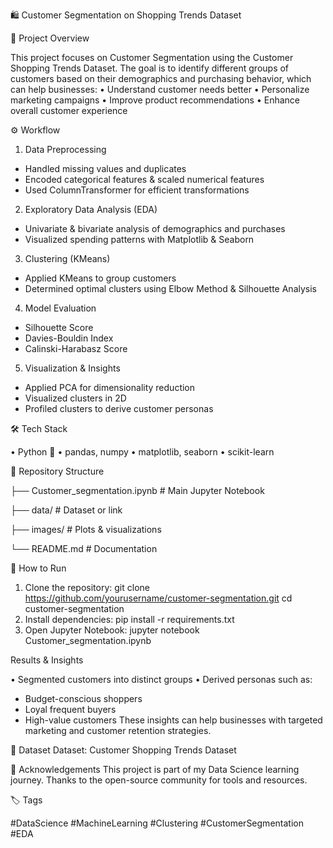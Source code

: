 🛍️ Customer Segmentation on Shopping Trends Dataset

📌 Project Overview

This project focuses on Customer Segmentation using the Customer Shopping Trends Dataset.
The goal is to identify different groups of customers based on their demographics and purchasing behavior, which can help businesses:
•	Understand customer needs better
•	Personalize marketing campaigns
•	Improve product recommendations
•	Enhance overall customer experience

⚙️ Workflow

1.	Data Preprocessing
-	Handled missing values and duplicates
-	Encoded categorical features & scaled numerical features
-	Used ColumnTransformer for efficient transformations
2.	Exploratory Data Analysis (EDA)
-	Univariate & bivariate analysis of demographics and purchases
-	Visualized spending patterns with Matplotlib & Seaborn
3.	Clustering (KMeans)
-	Applied KMeans to group customers
-	Determined optimal clusters using Elbow Method & Silhouette Analysis
4.	Model Evaluation
-	Silhouette Score
-	Davies-Bouldin Index
-	Calinski-Harabasz Score
5.	Visualization & Insights
-	Applied PCA for dimensionality reduction
-	Visualized clusters in 2D
-	Profiled clusters to derive customer personas

🛠️ Tech Stack

•	Python 🐍
•	pandas, numpy
•	matplotlib, seaborn
•	scikit-learn

📂 Repository Structure

├── Customer_segmentation.ipynb   # Main Jupyter Notebook

├── data/                         # Dataset or link

├── images/                       # Plots & visualizations

└── README.md                     # Documentation

🚀 How to Run

1.	Clone the repository:
git clone https://github.com/yourusername/customer-segmentation.git
cd customer-segmentation
2.	Install dependencies:
pip install -r requirements.txt
3.	Open Jupyter Notebook:
jupyter notebook Customer_segmentation.ipynb

Results & Insights

•	Segmented customers into distinct groups
•	Derived personas such as:
-	Budget-conscious shoppers
-	Loyal frequent buyers
-	High-value customers
These insights can help businesses with targeted marketing and customer retention strategies.

🔗 Dataset
Dataset: Customer Shopping Trends Dataset

🙌 Acknowledgements
This project is part of my Data Science learning journey.
Thanks to the open-source community for tools and resources.

🏷️ Tags

#DataScience #MachineLearning #Clustering #CustomerSegmentation #EDA
